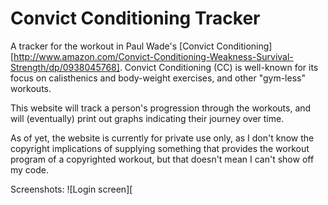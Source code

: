 # Convict Conditioning Tracker

A tracker for the workout in Paul Wade's [Convict Conditioning][http://www.amazon.com/Convict-Conditioning-Weakness-Survival-Strength/dp/0938045768]. Convict Conditioning (CC) is well-known for its focus on calisthenics and body-weight exercises, and other "gym-less" workouts.

This website will track a person's progression through the workouts, and will (eventually) print out graphs indicating their journey over time.

As of yet, the website is currently for private use only, as I don't know the copyright implications of supplying something that provides the workout program of a copyrighted workout, but that doesn't mean I can't show off my code.

Screenshots:
![Login screen][